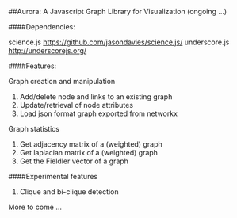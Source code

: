##Aurora: A Javascript Graph Library for Visualization (ongoing ...)

####Dependencies: 

science.js https://github.com/jasondavies/science.js/
underscore.js http://underscorejs.org/

####Features:

Graph creation and manipulation

1. Add/delete node and links to an existing graph
2. Update/retrieval of node attributes
3. Load json format graph exported from networkx


Graph statistics

1. Get adjacency matrix of a (weighted) graph
2. Get laplacian matrix of a (weighted) graph
3. Get the Fieldler vector of a graph


####Experimental features

1. Clique and bi-clique detection


More to come ...

